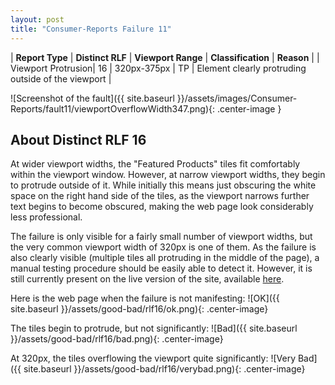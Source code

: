 ```yaml
---
layout: post
title: "Consumer-Reports Failure 11"
---
```

| **Report Type** | **Distinct RLF** | **Viewport Range** | **Classification** | **Reason** |
| Viewport Protrusion| 16 | 320px-375px | TP | Element clearly protruding outside of the viewport | 

![Screenshot of the fault]({{ site.baseurl }}/assets/images/Consumer-Reports/fault11/viewportOverflowWidth347.png){: .center-image }

## About Distinct RLF 16

At wider viewport widths, the "Featured Products" tiles fit comfortably within the viewport window. However, at narrow viewport widths, they begin to protrude outside of it. While initially this means just obscuring the white space on the right hand side of the tiles, as the viewport narrows further text begins to become obscured, making the web page look considerably less professional.

The failure is only visible for a fairly small number of viewport widths, but the very common viewport width of 320px is one of them. As the failure is also clearly visible (multiple tiles all protruding in the middle of the page), a manual testing procedure should be easily able to detect it. However, it is still currently present on the live version of the site, available [here](http://bugmenot.com/).

Here is the web page when the failure is not manifesting:
![OK]({{ site.baseurl }}/assets/good-bad/rlf16/ok.png){: .center-image}

The tiles begin to protrude, but not significantly:
![Bad]({{ site.baseurl }}/assets/good-bad/rlf16/bad.png){: .center-image}

At 320px, the tiles overflowing the viewport quite significantly:
![Very Bad]({{ site.baseurl }}/assets/good-bad/rlf16/verybad.png){: .center-image}
